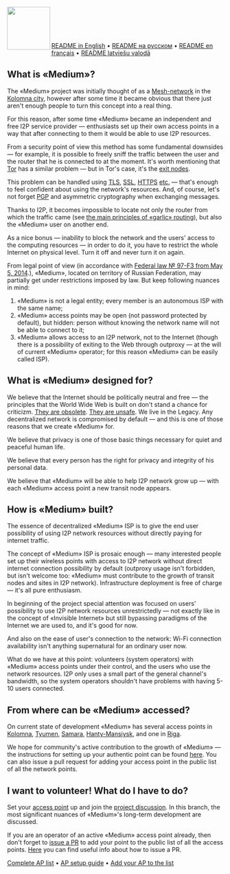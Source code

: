 <br/>
<img align="left" src="https://i.imgur.com/RkjJPEr.png" width="100px">
<br/><br/><br/><br/>

[README in English](README.en.md) • [README на русском](README.ru.md) • [README en français](README.fr.md) • [README latviešu valodā](README.lv.md)

<h2>What is «Medium»?</h2>
The «Medium» project was initially thought of as a <a href="https://en.wikipedia.org/wiki/Mesh_networking">Mesh-network</a> in the <a href="https://en.wikipedia.org/wiki/Kolomna">Kolomna city</a>, however after some time it became obvious that there just aren't enough people to turn this concept into a real thing.

For this reason, after some time «Medium» became an independent and free I2P service provider — enthusiasts set up their own access points in a way that after connecting to them it would be able to use I2P resources.

From a security point of view this method has some fundamental downsides — for example, it is possible to freely sniff the traffic between the user and the router that he is connected to at the moment. It's worth mentioning that <a href="https://en.wikipedia.org/wiki/Tor_(anonymity_network)">Tor</a> has a similar problem — but in Tor's case, it's the <a href="https://hackertarget.com/tor-exit-node-visualization/">exit nodes</a>.

This problem can be handled using <a href="https://en.wikipedia.org/wiki/Transport_Layer_Security">TLS</a>, <a href="https://en.wikipedia.org/wiki/Secure_Sockets_Layer">SSL</a>, <a href="https://en.wikipedia.org/wiki/HTTPS">HTTPS</a> <a href="https://en.wikipedia.org/wiki/Cryptographic_protocol">etc.</a> — that's enough to feel confident about using the network's resources. And, of course, let's not forget <a href="https://en.wikipedia.org/wiki/Pretty_Good_Privacy">PGP</a> and asymmetric cryptography when exchanging messages.

Thanks to I2P, it becomes impossible to locate not only the router from which the traffic came (see <a href="https://en.wikipedia.org/wiki/Garlic_routing">the main principles of «garlic» routing</a>), but also the «Medium» user on another end.

As a nice bonus — inability to block the network and the users' access to the computing resources — in order to do it, you have to restrict the whole Internet on physical level. Turn it off and never turn it on again.

From legal point of view (in accordance with <a href="www.consultant.ru/document/cons_doc_LAW_162586/">Federal law № 97-FЗ from May 5, 2014</a>.), «Medium», located on territory of Russian Federation, may partially get under restrictions imposed by law. But keep following nuances in mind:

<ol><li>«Medium» is not a legal entity; every member is an autonomous ISP with the same name;</li>
	<li>«Medium» access points may be open (not password protected by default), but hidden: person without knowing the network name will not be able to connect to it;</li>
	<li>«Medium» allows access to an I2P network, not to the Internet (though there is a possibility of exiting to the Web through outproxy — at the will of current «Medium» operator; for this reason «Medium» can be easily called ISP).</li></ol>
<h2>What is «Medium» designed for?</h2>
We believe that the Internet should be politically neutral and free — the principles that the World Wide Web is built on don't stand a chance for criticizm. <a href="https://www.vanityfair.com/news/2018/07/the-man-who-created-the-world-wide-web-has-some-regrets">They are obsolete</a>. <a href="https://lifehacker.com/its-no-surprise-anymore-your-data-is-never-safe-onlin-1471858210">They are unsafe</a>. We live in the Legacy. Any decentralized network is compromised by default — and this is one of those reasons that we create «Medium» for. 

We believe that privacy is one of those basic things necessary for quiet and peaceful human life.

We believe that every person has the right for privacy and integrity of his personal data.

We believe that «Medium» will be able to help I2P network grow up — with each «Medium» access point a new transit node appears.

<h2>How is «Medium» built?</h2>
The essence of decentralized «Medium» ISP is to give the end user possibility of using I2P network resources without directly paying for internet traffic.

The concept of «Medium» ISP is prosaic enough — many interested people set up their wireless points with access to I2P network without direct internet connection possibility by default (outproxy usage isn't forbidden, but isn't welcome too: «Medium» must contribute to the growth of transit nodes and sites in I2P network). Infrastructure deployment is free of charge — it's all pure enthusiasm.

In beginning of the project special attention was focused on users' possibility to use I2P network resources unrestrictedly — not exactly like in the concept of «Invisible Internet» but still bypassing paradigms of the Internet we are used to, and it's good for now.

And also on the ease of user's connection to the network: Wi-Fi connection availability isn't anything supernatural for an ordinary user now.

What do we have at this point: volunteers (system operators) with «Medium» access points under their control, and the users who use the network resources. I2P only uses a small part of the general channel's bandwidth, so the system operators shouldn't have problems with having 5-10 users connected.

<h2>From where can be «Medium» accessed?</h2>
On current state of development «Medium» has several access points in <a href="https://github.com/medium-isp/medium/tree/master/ru/50/kolomna">Kolomna</a>, <a href="https://github.com/medium-isp/medium/tree/master/ru/72/tyumen">Tyumen</a>, <a href="https://github.com/medium-isp/medium/tree/master/ru/63/samara">Samara</a>, <a href="https://github.com/medium-isp/medium/tree/master/ru/86/hanty-mansiysk">Hanty-Mansiysk</a>, and one in <a href="https://github.com/medium-isp/medium/tree/master/lv/01/riga">Riga</a>.

We hope for community's active contribution to the growth of «Medium» — the instructions for setting up your authentic point can be found <a href="https://github.com/medium-isp/medium/blob/master/README.en.md#%D1%8F--%D0%BE%D0%BF%D0%B5%D1%80%D0%B0%D1%82%D0%BE%D1%80">here</a>. You can also issue a pull request for adding your access point in the public list of all the network points.

<h2>I want to volunteer! What do I have to do?</h2>
Set your <a href="https://github.com/medium-isp/medium/blob/master/README.en.md#%D1%8F--%D0%BE%D0%BF%D0%B5%D1%80%D0%B0%D1%82%D0%BE%D1%80">access point</a> up and join the <a href="https://github.com/medium-isp/medium/issues/1">project discussion</a>. In this branch, the most significant nuances of «Medium»'s long-term development are discussed.

If you are an operator of an active «Medium» access point already, then don't forget to <a href="https://github.com/medium-isp/medium/pulls">issue a PR</a> to add your point to the public list of all the access points. <a href="https://github.com/medium-isp/medium/blob/master/CONTRIBUTING.md">Here</a> you can find useful info about how to issue a PR.

<a href="https://github.com/medium-isp/medium/tree/master/ru">Complete AP list</a> • <a href="https://github.com/medium-isp/medium/blob/master/README.en.md">AP setup guide</a> • <a href="https://github.com/medium-isp/medium/blob/master/CONTRIBUTING.md">Add your AP to the list</a>
